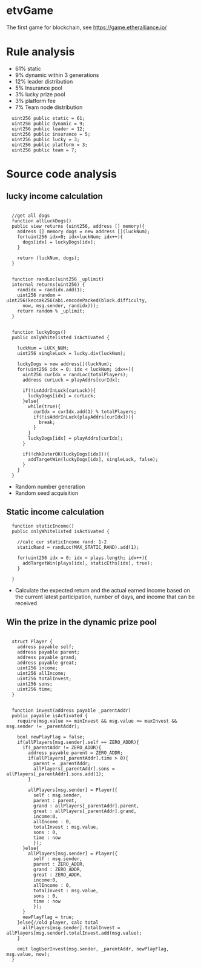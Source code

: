 
# etvGame
The first game for blockchain, see https://game.etheralliance.io/
# Rule analysis
* 61% static
* 9% dynamic within 3 generations
* 12% leader distribution
* 5% Insurance pool
* 3% lucky prize pool
* 3% platform fee
* 7% Team node distribution

```Solidity
  uint256 public static = 61;
  uint256 public dynamic = 9;
  uint256 public leader = 12;
  uint256 public insurance = 5;
  uint256 public lucky = 3;
  uint256 public platform = 3;
  uint256 public team = 7;
```
# Source code analysis
## lucky income calculation

```Solidity

  //get all dogs
  function allLuckDogs()
  public view returns (uint256, address [] memory){
    address [] memory dogs = new address [](luckNum);
    for(uint256 idx=0; idx<luckNum; idx++){
      dogs[idx] = luckyDogs[idx];
    }

    return (luckNum, dogs);
  }


  function randLoc(uint256 _uplimit)
  internal returns(uint256) {
    randidx = randidx.add(1);
    uint256 random = uint256(keccak256(abi.encodePacked(block.difficulty,
      now, msg.sender, randidx)));
    return random % _uplimit;
  }


  function luckyDogs()
  public onlyWhitelisted isActivated {

    luckNum = LUCK_NUM;
    uint256 singleLuck = lucky.div(luckNum);

    luckyDogs = new address[](luckNum);
    for(uint256 idx = 0; idx < luckNum; idx++){
      uint256 curIdx = randLoc(totalPlayers);
      address curLuck = playAddrs[curIdx];

      if(!isAddrInLuck(curLuck)){
        luckyDogs[idx] = curLuck;
      }else{
        while(true){
          curIdx = curIdx.add(1) % totalPlayers;
          if(!isAddrInLuck(playAddrs[curIdx])){
            break;
          }
        }
        luckyDogs[idx] = playAddrs[curIdx];
      }

      if(!chkOuterOK(luckyDogs[idx])){
        addTargetWin(luckyDogs[idx], singleLuck, false);
      }
    }
  }

```
* Random number generation
* Random seed acquisition

## Static income calculation
```Solidity
  function staticIncome()
  public onlyWhitelisted isActivated {

    //calc cur staticIncome rand: 1-2
    staticRand = randLoc(MAX_STATIC_RAND).add(1);

    for(uint256 idx = 0; idx < plays.length; idx++){
      addTargetWin(plays[idx], staticEths[idx], true);
    }

  }
```
* Calculate the expected return and the actual earned income based on the current latest participation, number of days, and income that can be received

## Win the prize in the dynamic prize pool
```Solidity

  struct Player {
    address payable self;
    address payable parent;
    address payable grand;
    address payable great;
    uint256 income;
    uint256 allIncome;
    uint256 totalInvest;
    uint256 sons;
    uint256 time;
  }


  function invest(address payable _parentAddr)
  public payable isActivated {
    require(msg.value >= minInvest && msg.value <= maxInvest && msg.sender != _parentAddr);

    bool newPlayFlag = false;
    if(allPlayers[msg.sender].self == ZERO_ADDR){
      if(_parentAddr != ZERO_ADDR){
        address payable parent = ZERO_ADDR;
        if(allPlayers[_parentAddr].time > 0){
          parent = _parentAddr;
          allPlayers[_parentAddr].sons = allPlayers[_parentAddr].sons.add(1);
        }

        allPlayers[msg.sender] = Player({
          self : msg.sender,
          parent : parent,
          grand : allPlayers[_parentAddr].parent,
          great : allPlayers[_parentAddr].grand,
          income:0,
          allIncome : 0,
          totalInvest : msg.value,
          sons : 0,
          time : now
          });
      }else{
        allPlayers[msg.sender] = Player({
          self : msg.sender,
          parent : ZERO_ADDR,
          grand : ZERO_ADDR,
          great : ZERO_ADDR,
          income:0,
          allIncome : 0,
          totalInvest : msg.value,
          sons : 0,
          time : now
          });
      }
      newPlayFlag = true;
    }else{//old player, calc total
      allPlayers[msg.sender].totalInvest = allPlayers[msg.sender].totalInvest.add(msg.value);
    }

    emit logUserInvest(msg.sender, _parentAddr, newPlayFlag, msg.value, now);
  }
```
